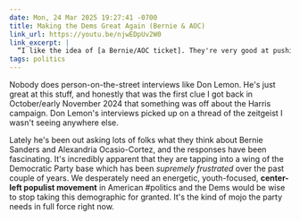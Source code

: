 ```yaml
---
date: Mon, 24 Mar 2025 19:27:41 -0700
title: Making the Dems Great Again (Bernie & AOC)
link_url: https://youtu.be/njwEDpUv2W0
link_excerpt: |
  “I like the idea of [a Bernie/AOC ticket]. They're very good at pushing agendas through that I think moves the needle towards where it kind of should go…”
tags: politics
---
```


Nobody does person-on-the-street interviews like Don Lemon. He's just great at this stuff, and honestly that was the first clue I got back in October/early November 2024 that something was off about the Harris campaign. Don Lemon's interviews picked up on a thread of the zeitgeist I wasn't seeing anywhere else.

Lately he's been out asking lots of folks what they think about Bernie Sanders and Alexandria Ocasio-Cortez, and the responses have been fascinating. It's incredibly apparent that they are tapping into a wing of the Democratic Party base which has been _supremely frustrated_ over the past couple of years. We desperately need an energetic, youth-focused, **center-left populist movement** in American #politics and the Dems would be wise to stop taking this demographic for granted. It's the kind of mojo the party needs in full force right now.
